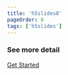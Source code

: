 ```yaml
---
title: 'h5slides8'
pageOrder: 8
tags: ['h5slides']
---
```

### See more detail
[Get Started](/page/start)

